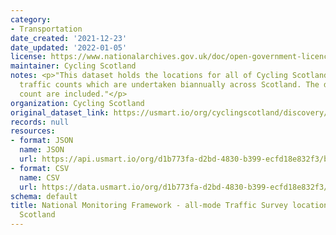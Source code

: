 ```yaml
---
category:
- Transportation
date_created: '2021-12-23'
date_updated: '2022-01-05'
license: https://www.nationalarchives.gov.uk/doc/open-government-licence/version/3/
maintainer: Cycling Scotland
notes: <p>"This dataset holds the locations for all of Cycling Scotland's all-mode
  traffic counts which are undertaken biannually across Scotland. The dates of each
  count are included."</p>
organization: Cycling Scotland
original_dataset_link: https://usmart.io/org/cyclingscotland/discovery/discovery-view-detail/b4caea0b-4a89-41de-9bf4-5f349f1f7cea
records: null
resources:
- format: JSON
  name: JSON
  url: https://api.usmart.io/org/d1b773fa-d2bd-4830-b399-ecfd18e832f3/b7c2f32e-599b-4c60-b298-38ae1257ae7e/1/urql
- format: CSV
  name: CSV
  url: https://data.usmart.io/org/d1b773fa-d2bd-4830-b399-ecfd18e832f3/resource?resourceGUID=e9a35cef-fa69-4c96-aeba-59c79ea73a2a
schema: default
title: National Monitoring Framework - all-mode Traffic Survey locations - Cycling
  Scotland
---
```

